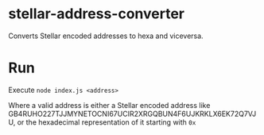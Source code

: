 # stellar-address-converter
Converts Stellar encoded addresses to hexa and viceversa.

# Run
Execute `node index.js <address>`

Where a valid address is either a Stellar encoded address like GB4RUHO227TJJMYNETOCNI67UCIR2XRGQBUN4F6UJKRKLX6EK72Q7VJU, or the hexadecimal representation of it starting with `0x`
